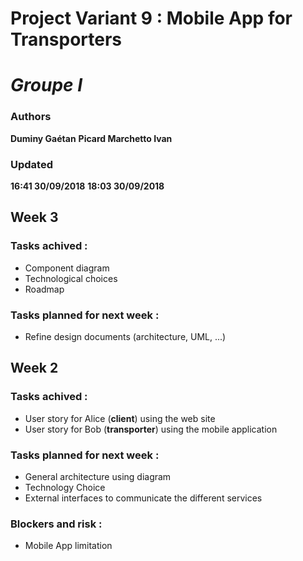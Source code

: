 # Project Variant 9 : Mobile App for Transporters
# *Groupe I*

### Authors
__Duminy Gaétan__
__Picard Marchetto Ivan__
### Updated
__16:41 30/09/2018__
__18:03 30/09/2018__

## Week 3

### Tasks achived :
  - Component diagram
  - Technological choices
  - Roadmap
  
### Tasks planned for next week :
  - Refine design documents (architecture, UML, ...)

## Week 2

### Tasks achived :
  - User story for Alice (**client**) using the web site
  - User story for Bob (**transporter**) using the mobile application
  
### Tasks planned for next week :
  - General architecture using diagram
  - Technology Choice
  - External interfaces to communicate the different services
  
### Blockers and risk :
  - Mobile App limitation
